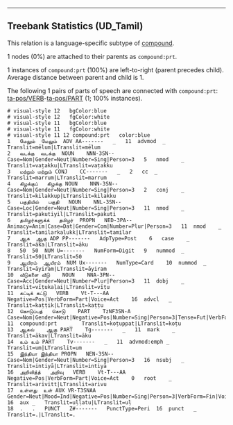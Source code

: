 

--------------------------------------------------------------------------------

## Treebank Statistics (UD_Tamil)

This relation is a language-specific subtype of [compound]().

1 nodes (0%) are attached to their parents as `compound:prt`.

1 instances of `compound:prt` (100%) are left-to-right (parent precedes child).
Average distance between parent and child is 1.

The following 1 pairs of parts of speech are connected with `compound:prt`: [ta-pos/VERB]()-[ta-pos/PART]() (1; 100% instances).


~~~ conllu
# visual-style 12	bgColor:blue
# visual-style 12	fgColor:white
# visual-style 11	bgColor:blue
# visual-style 11	fgColor:white
# visual-style 11 12 compound:prt	color:blue
1	மேலும்	மேலும்	ADV	AA-------	_	11	advmod	_	Translit=mēlum|LTranslit=mēlum
2	வடக்கு	வடக்கு	NOUN	NNN-3SN--	Case=Nom|Gender=Neut|Number=Sing|Person=3	5	nmod	_	Translit=vaṭakku|LTranslit=vaṭakku
3	மற்றும்	மற்றும்	CONJ	CC-------	_	2	cc	_	Translit=marrum|LTranslit=marrum
4	கிழக்குப்	கிழக்கு	NOUN	NNN-3SN--	Case=Nom|Gender=Neut|Number=Sing|Person=3	2	conj	_	Translit=kilakkup|LTranslit=kilakku
5	பகுதியில்	பகுதி	NOUN	NNL-3SN--	Case=Loc|Gender=Neut|Number=Sing|Person=3	11	nmod	_	Translit=pakutiyil|LTranslit=pakuti
6	தமிழர்களுக்க்	தமிழர்	PROPN	NED-3PA--	Animacy=Anim|Case=Dat|Gender=Com|Number=Plur|Person=3	11	nmod	_	Translit=tamilarkaḷukk|LTranslit=tamilar
7	ஆக	ஆகு	ADP	PP-------	AdpType=Post	6	case	_	Translit=āka|LTranslit=āku
8	50	50	NUM	U=-------	NumForm=Digit	9	nummod	_	Translit=50|LTranslit=50
9	ஆயிரம்	ஆயிரம்	NUM	Ux-------	NumType=Card	10	nummod	_	Translit=āyiram|LTranslit=āyiram
10	வீடுகளை	வீடு	NOUN	NNA-3PN--	Case=Acc|Gender=Neut|Number=Plur|Person=3	11	dobj	_	Translit=vīṭukaḷai|LTranslit=vīṭu
11	கட்டிக்	கட்டு	VERB	Vt-T---AA	Negative=Pos|VerbForm=Part|Voice=Act	16	advcl	_	Translit=kaṭṭik|LTranslit=kaṭṭu
12	கொடுப்பத்	கொடு	PART	TzNF3SN-A	Case=Nom|Gender=Neut|Negative=Pos|Number=Sing|Person=3|Tense=Fut|VerbForm=Ger	11	compound:prt	_	Translit=koṭuppat|LTranslit=koṭu
13	ஆகவ்	ஆகு	PART	Tg-------	_	11	mark	_	Translit=ākav|LTranslit=āku
14	உம்	உம்	PART	Tv-------	_	11	advmod:emph	_	Translit=um|LTranslit=um
15	இந்தியா	இந்தியா	PROPN	NEN-3SN--	Case=Nom|Gender=Neut|Number=Sing|Person=3	16	nsubj	_	Translit=intiyā|LTranslit=intiyā
16	அறிவித்த்	அறிவு	VERB	Vt-T---AA	Negative=Pos|VerbForm=Part|Voice=Act	0	root	_	Translit=arivitt|LTranslit=arivu
17	உள்ளது	உள்	AUX	VR-T3SNAA	Gender=Neut|Mood=Ind|Negative=Pos|Number=Sing|Person=3|VerbForm=Fin|Voice=Act	16	aux	_	Translit=uḷḷatu|LTranslit=uḷ
18	.	.	PUNCT	Z#-------	PunctType=Peri	16	punct	_	Translit=.|LTranslit=.

~~~


